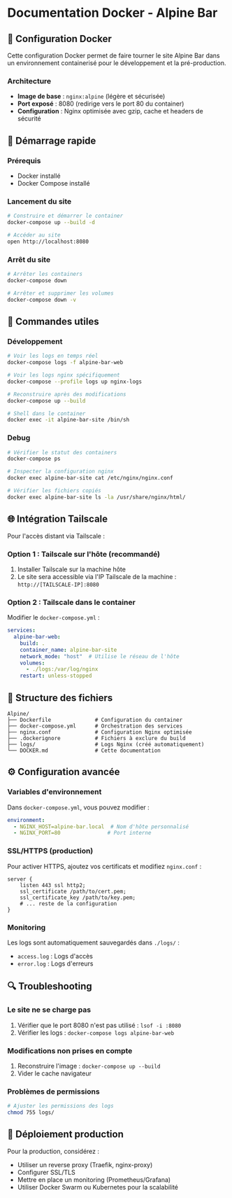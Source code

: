 # Documentation Docker - Alpine Bar

## 🐳 Configuration Docker

Cette configuration Docker permet de faire tourner le site Alpine Bar dans un environnement containerisé pour le développement et la pré-production.

### Architecture

- **Image de base** : `nginx:alpine` (légère et sécurisée)
- **Port exposé** : 8080 (redirige vers le port 80 du container)
- **Configuration** : Nginx optimisée avec gzip, cache et headers de sécurité

## 🚀 Démarrage rapide

### Prérequis
- Docker installé
- Docker Compose installé

### Lancement du site

```bash
# Construire et démarrer le container
docker-compose up --build -d

# Accéder au site
open http://localhost:8080
```

### Arrêt du site

```bash
# Arrêter les containers
docker-compose down

# Arrêter et supprimer les volumes
docker-compose down -v
```

## 🔧 Commandes utiles

### Développement

```bash
# Voir les logs en temps réel
docker-compose logs -f alpine-bar-web

# Voir les logs nginx spécifiquement
docker-compose --profile logs up nginx-logs

# Reconstruire après des modifications
docker-compose up --build

# Shell dans le container
docker exec -it alpine-bar-site /bin/sh
```

### Debug

```bash
# Vérifier le statut des containers
docker-compose ps

# Inspecter la configuration nginx
docker exec alpine-bar-site cat /etc/nginx/nginx.conf

# Vérifier les fichiers copiés
docker exec alpine-bar-site ls -la /usr/share/nginx/html/
```

## 🌐 Intégration Tailscale

Pour l'accès distant via Tailscale :

### Option 1 : Tailscale sur l'hôte (recommandé)

1. Installer Tailscale sur la machine hôte
2. Le site sera accessible via l'IP Tailscale de la machine : `http://[TAILSCALE-IP]:8080`

### Option 2 : Tailscale dans le container

Modifier le `docker-compose.yml` :

```yaml
services:
  alpine-bar-web:
    build: .
    container_name: alpine-bar-site
    network_mode: "host"  # Utilise le réseau de l'hôte
    volumes:
      - ./logs:/var/log/nginx
    restart: unless-stopped
```

## 📁 Structure des fichiers

```
Alpine/
├── Dockerfile              # Configuration du container
├── docker-compose.yml      # Orchestration des services
├── nginx.conf              # Configuration Nginx optimisée
├── .dockerignore           # Fichiers à exclure du build
├── logs/                   # Logs Nginx (créé automatiquement)
└── DOCKER.md               # Cette documentation
```

## ⚙️ Configuration avancée

### Variables d'environnement

Dans `docker-compose.yml`, vous pouvez modifier :

```yaml
environment:
  - NGINX_HOST=alpine-bar.local  # Nom d'hôte personnalisé
  - NGINX_PORT=80               # Port interne
```

### SSL/HTTPS (production)

Pour activer HTTPS, ajoutez vos certificats et modifiez `nginx.conf` :

```nginx
server {
    listen 443 ssl http2;
    ssl_certificate /path/to/cert.pem;
    ssl_certificate_key /path/to/key.pem;
    # ... reste de la configuration
}
```

### Monitoring

Les logs sont automatiquement sauvegardés dans `./logs/` :
- `access.log` : Logs d'accès
- `error.log` : Logs d'erreurs

## 🔍 Troubleshooting

### Le site ne se charge pas
1. Vérifier que le port 8080 n'est pas utilisé : `lsof -i :8080`
2. Vérifier les logs : `docker-compose logs alpine-bar-web`

### Modifications non prises en compte
1. Reconstruire l'image : `docker-compose up --build`
2. Vider le cache navigateur

### Problèmes de permissions
```bash
# Ajuster les permissions des logs
chmod 755 logs/
```

## 🚀 Déploiement production

Pour la production, considérez :
- Utiliser un reverse proxy (Traefik, nginx-proxy)
- Configurer SSL/TLS
- Mettre en place un monitoring (Prometheus/Grafana)
- Utiliser Docker Swarm ou Kubernetes pour la scalabilité